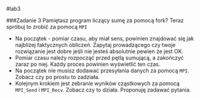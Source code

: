 #lab3

###Zadanie 3
Pamiętasz program liczący sumę za pomocą fork? Teraz spróbuj to zrobić za pomocą `MPI`

* Na początek - pomiar czasu, aby miał sens, powinien znajdować się jak najbliżej faktycznych obliczeń. Zapytaj prowadzącego czy twoje rozwiązanie jest dobre jeśli nie jesteś absolutnie pewien że jest OK.
* Pomiar czasu należy rozpocząć przed pętlą sumującą, a zakończyć zaraz po niej. Każdy proces powinien wyświetlić ten czas.
* Na początek nie musisz dodawać przesyłania danych za pomocą `MPI`. Zobacz czy po prostu to zadziała.
* Kolejnym krokiem jest zebranie wyników cząstkowych za pomocą `MPI_Send` i `MPI_Recv`. Zobacz czy to działa. Proponuję zadawać pytania. 
